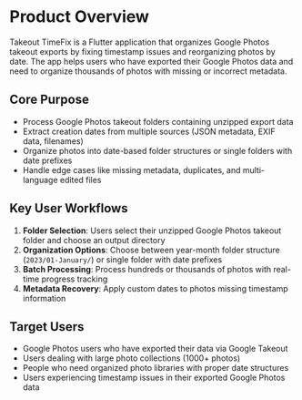 # Product Overview

Takeout TimeFix is a Flutter application that organizes Google Photos takeout exports by fixing timestamp issues and reorganizing photos by date. The app helps users who have exported their Google Photos data and need to organize thousands of photos with missing or incorrect metadata.

## Core Purpose
- Process Google Photos takeout folders containing unzipped export data
- Extract creation dates from multiple sources (JSON metadata, EXIF data, filenames)
- Organize photos into date-based folder structures or single folders with date prefixes
- Handle edge cases like missing metadata, duplicates, and multi-language edited files

## Key User Workflows
1. **Folder Selection**: Users select their unzipped Google Photos takeout folder and choose an output directory
2. **Organization Options**: Choose between year-month folder structure (`2023/01-January/`) or single folder with date prefixes
3. **Batch Processing**: Process hundreds or thousands of photos with real-time progress tracking
4. **Metadata Recovery**: Apply custom dates to photos missing timestamp information

## Target Users
- Google Photos users who have exported their data via Google Takeout
- Users dealing with large photo collections (1000+ photos)
- People who need organized photo libraries with proper date structures
- Users experiencing timestamp issues in their exported Google Photos data